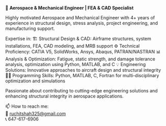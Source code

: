 🚀 **Aerospace & Mechanical Engineer | FEA & CAD Specialist**

Highly motivated Aerospace and Mechanical Engineer with 4+ years of experience in structural design, stress analysis, project engineering, and manufacturing support. 

Expertise in:
🏗️ Structural Design & CAD: Airframe structures, system installations, FEA, CAD modeling, and MRB support
⚙️ Technical Proficiency: CATIA V5, SolidWorks, Ansys, Abaqus, PATRAN/NASTRAN
📊 Analysis & Optimization: Fatigue, static strength, and damage tolerance analysis, optimization using Python, MATLAB, and C
💡 Engineering Solutions: Innovative approaches to aircraft design and structural integrity
👨‍💻 Programming Skills: Python, MATLAB, C, Fortran for multi-disciplinary optimization and simulations

Passionate about contributing to cutting-edge engineering solutions and enhancing structural integrity in aerospace applications.

📫 How to reach me: 
<br/>📧 ruchitshah325@gmail.com
<br/>📞 647-617-6906
  
  
<!---
ruchitshah03/ruchitshah03 is a ✨ special ✨ repository because its `README.md` (this file) appears on your GitHub profile.
You can click the Preview link to take a look at your changes.
--->

